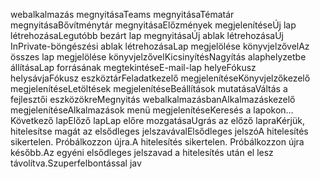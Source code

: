  webalkalmazás megnyitásaTeams megnyitásaTématár megnyitásaBővítménytár megnyitásaElőzmények megjelenítéseÚj lap létrehozásaLegutóbb bezárt lap megnyitásaÚj ablak létrehozásaÚj InPrivate-böngészési ablak létrehozásaLap megjelölése könyvjelzővelAz összes lap megjelölése könyvjelzővelKicsinyítésNagyítás alaphelyzetbe állításaLap forrásának megtekintéseE-mail-lap helyeFókusz helysávjaFókusz eszköztárFeladatkezelő megjelenítéseKönyvjelzőkezelő megjelenítéseLetöltések megjelenítéseBeállítások mutatásaVáltás a fejlesztői eszközökreMegnyitás webalkalmazásbanAlkalmazáskezelő megjelenítéseAlkalmazások menü megjelenítéseKeresés a lapokon…Következő lapElőző lapLap előre mozgatásaUgrás az előző lapraKérjük, hitelesítse magát az elsődleges jelszavávalElsődleges jelszóA hitelesítés sikertelen. Próbálkozzon újra.A hitelesítés sikertelen. Próbálkozzon újra később.Az egyéni elsődleges jelszavad a hitelesítés után el lesz távolítva.Szuperfelbontással jav